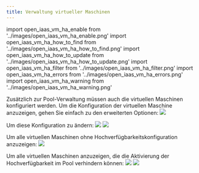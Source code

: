 ```yaml
---
title: Verwaltung virtueller Maschinen
---
```

import open_iaas_vm_ha_enable from '../images/open_iaas_vm_ha_enable.png'
import open_iaas_vm_ha_how_to_find from '../images/open_iaas_vm_ha_how_to_find.png'
import open_iaas_vm_ha_how_to_update from '../images/open_iaas_vm_ha_how_to_update.png'
import open_iaas_vm_ha_filter from '../images/open_iaas_vm_ha_filter.png'
import open_iaas_vm_ha_errors from '../images/open_iaas_vm_ha_errors.png'
import open_iaas_vm_ha_warning from '../images/open_iaas_vm_ha_warning.png'

Zusätzlich zur Pool-Verwaltung müssen auch die virtuellen Maschinen konfiguriert werden.
Um die Konfiguration der virtuellen Maschine anzuzeigen, gehen Sie einfach zu den erweiterten Optionen:
<img src={open_iaas_vm_ha_how_to_find} />

Um diese Konfiguration zu ändern:
<img src={open_iaas_vm_ha_how_to_update} />
<img src={open_iaas_vm_ha_enable} />

Um alle virtuellen Maschinen ohne Hochverfügbarkeitskonfiguration anzuzeigen:
<img src={open_iaas_vm_ha_filter} />

Um alle virtuellen Maschinen anzuzeigen, die die Aktivierung der Hochverfügbarkeit im Pool verhindern können:
<img src={open_iaas_vm_ha_errors} />
<img src={open_iaas_vm_ha_warning} />
